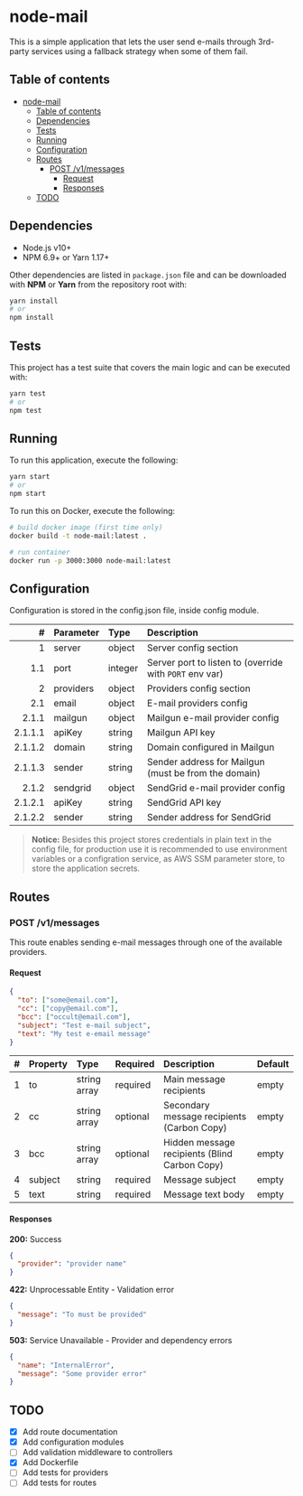 # node-mail

This is a simple application that lets the user send e-mails through 3rd-party services using a fallback strategy when some of them fail.

## Table of contents

- [node-mail](#node-mail)
  - [Table of contents](#table-of-contents)
  - [Dependencies](#dependencies)
  - [Tests](#tests)
  - [Running](#running)
  - [Configuration](#configuration)
  - [Routes](#routes)
    - [POST /v1/messages](#post-v1messages)
      - [Request](#request)
      - [Responses](#responses)
  - [TODO](#todo)

## Dependencies

- Node.js v10+
- NPM 6.9+ or Yarn 1.17+

Other dependencies are listed in `package.json` file and can be downloaded with **NPM** or **Yarn** from the repository root with:

```sh
yarn install
# or
npm install
```

## Tests

This project has a test suite that covers the main logic and can be executed with:

```sh
yarn test
# or
npm test
```

## Running

To run this application, execute the following:

```sh
yarn start
# or
npm start
```

To run this on Docker, execute the following:

```sh
# build docker image (first time only)
docker build -t node-mail:latest .

# run container
docker run -p 3000:3000 node-mail:latest
```

## Configuration

Configuration is stored in the config.json file, inside config module.

|       # | Parameter | Type    | Description                                             |
| ------: | :-------- | :------ | :------------------------------------------------------ |
|       1 | server    | object  | Server config section                                   |
|     1.1 | port      | integer | Server port to listen to (override with `PORT` env var) |
|       2 | providers | object  | Providers config section                                |
|     2.1 | email     | object  | E-mail providers config                                 |
|   2.1.1 | mailgun   | object  | Mailgun e-mail provider config                          |
| 2.1.1.1 | apiKey    | string  | Mailgun API key                                         |
| 2.1.1.2 | domain    | string  | Domain configured in Mailgun                            |
| 2.1.1.3 | sender    | string  | Sender address for Mailgun (must be from the domain)    |
|   2.1.2 | sendgrid  | object  | SendGrid e-mail provider config                         |
| 2.1.2.1 | apiKey    | string  | SendGrid API key                                        |
| 2.1.2.2 | sender    | string  | Sender address for  SendGrid                            |

> **Notice:** Besides this project stores credentials in plain text in the config file, for production use it is recommended to use environment variables or a configration service, as AWS SSM parameter store, to store the application secrets.

## Routes

### POST /v1/messages

This route enables sending e-mail messages through one of the available providers.

#### Request

```json
{
  "to": ["some@email.com"],
  "cc": ["copy@email.com"],
  "bcc": ["occult@email.com"],
  "subject": "Test e-mail subject",
  "text": "My test e-email message"
}
```

|    # | Property | Type         | Required | Description                                   | Default |
| ---: | :------- | :----------- | :------- | :-------------------------------------------- | :------ |
|    1 | to       | string array | required | Main message recipients                       | empty   |
|    2 | cc       | string array | optional | Secondary message recipients (Carbon Copy)    | empty   |
|    3 | bcc      | string array | optional | Hidden message recipients (Blind Carbon Copy) | empty   |
|    4 | subject  | string       | required | Message subject                               | empty   |
|    5 | text     | string       | required | Message text body                             | empty   |

#### Responses

**200:** Success

```json
{
  "provider": "provider name"
}
```

**422:** Unprocessable Entity - Validation error

```json
{
  "message": "To must be provided"
}
```

**503:** Service Unavailable - Provider and dependency errors

```json
{
  "name": "InternalError",
  "message": "Some provider error"
}
```

## TODO

- [X] Add route documentation
- [X] Add configuration modules
- [ ] Add validation middleware to controllers
- [X] Add Dockerfile
- [ ] Add tests for providers
- [ ] Add tests for routes
